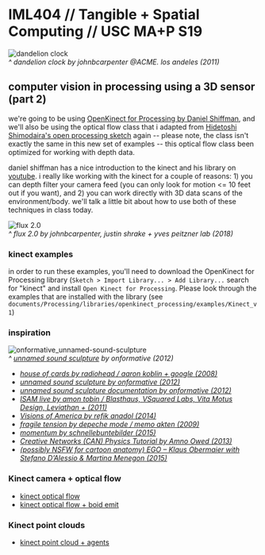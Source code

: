 # IML404 // Tangible + Spatial Computing // USC MA+P S19   

![dandelion clock](https://github.com/johnbcarpenter/USC_IML404_IMAGES/blob/master/images/dandelion.gif)  
_^ dandelion clock by johnbcarpenter @ACME. los andeles (2011)_

## computer vision in processing using a 3D sensor (part 2)
we're going to be using [OpenKinect for Processing by Daniel Shiffman](https://github.com/shiffman/OpenKinect-for-Processing), and we'll also be using the optical flow class that i adapted from [Hidetoshi Shimodaira's open processing sketch](https://www.openprocessing.org/sketch/10435/) again -- please note, the class isn't exactly the same in this new set of examples -- this optical flow class been optimized for working with depth data.  

daniel shiffman has a nice introduction to the kinect and his library on [youtube](https://www.youtube.com/watch?v=QmVNgdapJJM).  i really like working with the kinect for a couple of reasons: 1) you can depth filter your camera feed (you can only look for motion <= 10 feet out if you want), and 2) you can work directly with 3D data scans of the environment/body.  we'll talk a little bit about how to use both of these techniques in class today.

![flux 2.0](https://github.com/johnbcarpenter/USC_IML404_IMAGES/blob/master/images/flux2-munich.gif)  
_^ flux 2.0 by johnbcarpenter, justin shrake + yves peitzner lab (2018)_

### kinect examples
in order to run these examples, you'll need to download the OpenKinect for Processing library (`Sketch > Import Library... > Add Library...` search for "kinect" and install `Open Kinect for Processing`.  Please look through the examples that are installed with the library (see `documents/Processing/libraries/openkinect_processing/examples/Kinect_v1`)

### inspiration
![onformative_unnamed-sound-sculpture](https://github.com/johnbcarpenter/USC_IML404_IMAGES/blob/master/images/onformative_unnamed-sound-sculpture.gif)  
_^ [unnamed sound sculpture](https://vimeo.com/38874664) by onformative (2012)_

- _[house of cards by radiohead / aaron koblin + google (2008)](https://www.youtube.com/watch?v=8nTFjVm9sTQ)_
- _[unnamed sound sculpture by onformative (2012)](https://vimeo.com/38874664)_
- _[unnamed sound sculpture documentation by onformative (2012)](https://vimeo.com/38850289)_
- _[ISAM live by amon tobin / Blasthaus, VSquared Labs, Vita Motus Design, Leviathan + (2011)](https://www.youtube.com/watch?v=WLrt7-kIgIM)_
- _[Visions of America by refik anadol (2014)](www.refikanadol.com/works/visions-of-america-ameriques/)_
- _[fragile tension by depeche mode / memo akten (2009)](http://www.memo.tv/portfolio/depeche-mode-fragile-tension/)_
- _[momentum by schnellebuntebilder (2015)](https://vimeo.com/112193826)_
- _[Creative Networks (CAN) Physics Tutorial by Amno Owed (2013)](https://vimeo.com/49516871)_
- _[(possibly NSFW for cartoon anatomy) EGO – Klaus Obermaier with Stefano D’Alessio & Martina Menegon (2015)](https://vimeo.com/119042339)_
  

### Kinect camera + optical flow
- [kinect optical flow](https://github.com/johnbcarpenter/USC_IML404/tree/master/KINECT/DepthThresholdOpticalFlow)
- [kinect optical flow + boid emit](https://github.com/johnbcarpenter/USC_IML404/tree/master/KINECT/BoidEmit_DepthThresholdOpticalFlow) 

### Kinect point clouds
- [kinect point cloud + agents](https://github.com/johnbcarpenter/USC_IML404/tree/master/KINECT/PointCloud_AgentSystem)


